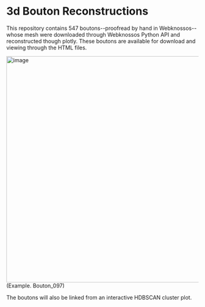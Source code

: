# 3d Bouton Reconstructions 
This repository contains 547 boutons--proofread by hand in Webknossos--whose mesh were downloaded through Webknossos Python API and reconstructed though plotly. These boutons are available for download and viewing through the HTML files. 

<img width="596" height="593" alt="image" src="https://github.com/user-attachments/assets/bf28ad03-a30c-40b8-a133-2cad79d9576c" />
(Example. Bouton_097)

The boutons will also be linked from an interactive HDBSCAN cluster plot.
